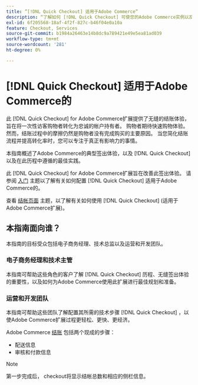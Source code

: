 ```yaml
---
title: ”[!DNL Quick Checkout] 适用于Adobe Commerce”
description: “了解如何 [!DNL Quick Checkout] 可使您的Adobe Commerce实例以及如何成功载入和设置扩展受益。”
exl-id: 6f205568-18af-4f2f-827c-b46f04e0a10a
feature: Checkout, Services
source-git-commit: b1984a26463e14b8dc9a789421e49e5ea81ad039
workflow-type: tm+mt
source-wordcount: '281'
ht-degree: 0%

---
```


# [!DNL Quick Checkout] 适用于Adobe Commerce的

此 [!DNL Quick Checkout] for Adobe Commerce扩展提供了无缝的结账体验，旨在将一次性访客购物者转化为忠诚的帐户持有者。 购物者期待快速购物体验。 然而，结账过程中的摩擦仍然是购物者没有完成购买的主要原因。 当您简化结账流程并提高转化率时，您可以专注于真正有影响力的事情。

本指南概述了Adobe Commerce的典型签出体验，以及 [!DNL Quick Checkout] 以及在此历程中遵循的最佳实践。

此 [!DNL Quick Checkout] for Adobe Commerce扩展旨在改善此签出体验。 请参阅 [入门](../quick-checkout/onboarding.md) 主题以了解有关如何配置 [!DNL Quick Checkout] 适用于Adobe Commerce的。

查看 [结帐页面](../quick-checkout/checkout-page.md) 主题，以了解有关如何使用 [!DNL Quick Checkout] (适用于Adobe Commerce扩展)。

## 本指南面向谁？

本指南的目标受众包括电子商务经理、技术总监以及运营和开发团队。

### 电子商务经理和技术主管

本指南可帮助这些角色的客户了解 [!DNL Quick Checkout] 历程、无缝签出体验的重要性，以及如何为Adobe Commerce使用此扩展进行最佳规划和准备。

### 运营和开发团队

本指南可帮助这些团队了解配置其所需的技术步骤 [!DNL Quick Checkout] ，以使Adobe Commerce扩展过程更轻松、更快、更经济。

Adobe Commerce [结账](https://glossary.magento.com/checkout) 包括两个现成的步骤：

- 配送信息
- 审核和付款信息

>[!NOTE]
>
> 第一步完成后， checkout将显示结帐总数和相应的侧栏信息。
